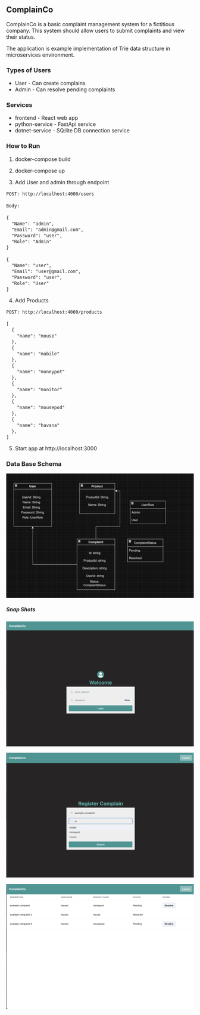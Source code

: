 ## ComplainCo

ComplainCo is a basic complaint management system for a fictitious company. This system should allow users to submit complaints and view their status.

The application is example implementation of Trie data structure in microservices environment. 

### Types of Users

- User - Can create complains
- Admin - Can resolve pending complaints

### Services

- frontend - React web app
- python-service - FastApi service
- dotnet-service - SQ:lite DB connection service


### How to Run 

1. docker-compose build

2. docker-compose up

3. Add User and admin through endpoint 

```
POST: http://localhost:4000/users

Body: 

{
  "Name": "admin",
  "Email": "admin@gmail.com",
  "Password": "user",
  "Role": "Admin"
}

{
  "Name": "user",
  "Email": "user@gmail.com",
  "Password": "user",
  "Role": "User"
}
```

4. Add Products 

```
POST: http://localhost:4000/products

[
  {
    "name": "mouse"
  },
  {
    "name": "mobile"
  },
  {
    "name": "moneypot"
  }, 
  {
    "name": "monitor"
  },
  {
    "name": "mousepod"
  },
  {
    "name": "havana"
  },
]

```

5. Start app at http://localhost:3000


### Data Base Schema

![alt text](assets/DbSchema.png)

##### Snap Shots

![alt text](assets/login.png)


![alt text](assets/complaintForm.png)


![alt text](assets/complaints.png)